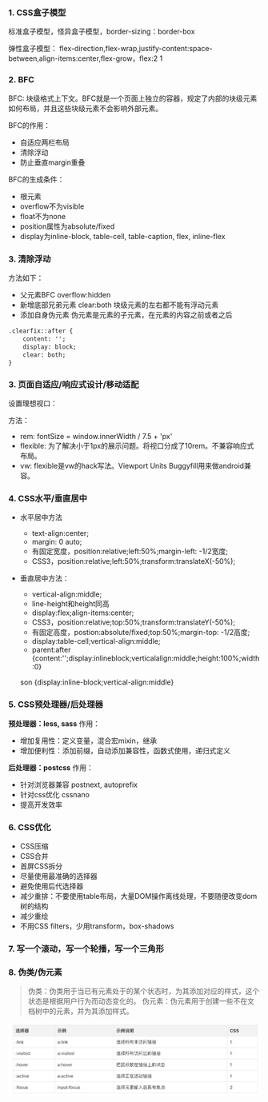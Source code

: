 ### 1. CSS盒子模型
标准盒子模型，怪异盒子模型，border-sizing：border-box

弹性盒子模型：
flex-direction,flex-wrap,justify-content:space-between,align-items:center,flex-grow，flex:2 1

### 2. BFC
BFC: 块级格式上下文。BFC就是一个页面上独立的容器，规定了内部的块级元素如何布局，并且这些块级元素不会影响外部元素。

BFC的作用：
* 自适应两栏布局
* 清除浮动
* 防止垂直margin重叠

BFC的生成条件：
* 根元素
* overflow不为visible
* float不为none
* position属性为absolute/fixed
* display为inline-block, table-cell, table-caption, flex, inline-flex

### 3. 清除浮动
方法如下：
* 父元素BFC overflow:hidden
* 新增底部兄弟元素 clear:both 块级元素的左右都不能有浮动元素
* 添加自身伪元素 伪元素是元素的子元素，在元素的内容之前或者之后

```
.clearfix::after {
    content: '';
    display: block;
    clear: both;    
}
```
### 3. 页面自适应/响应式设计/移动适配
设置理想视口：
<meta name="viewport" content="width=device-width, initial-scale=1.0, maximum-scale=1.0, user-scalable=0">

方法：
* rem: fontSize = window.innerWidth / 7.5 + 'px'
* flexible: 为了解决小于1px的展示问题。将视口分成了10rem。不兼容响应式布局。
* vw: flexible是vw的hack写法。Viewport Units Buggyfill用来做android兼容。

### 4. CSS水平/垂直居中
* 水平居中方法
    * text-align:center;
    * margin: 0 auto;
    * 有固定宽度，position:relative;left:50%;margin-left: -1/2宽度;
    * CSS3，position:relative;left:50%;transform:translateX(-50%);
* 垂直居中方法：
    * vertical-align:middle;
    * line-height和height同高
    * display:flex;align-items:center;
    * CSS3，position:relative;top:50%;transform:translateY(-50%);
    * 有固定高度，postion:absolute/fixed;top:50%;margin-top: -1/2高度;
    * display:table-cell;vertical-align:middle;
    *    parent:after {content:'';display:inlineblock;verticalalign:middle;height:100%;width:0}
    
    son {display:inline-block;vertical-align:middle}

### 5. CSS预处理器/后处理器
**预处理器：less, sass**
作用：
* 增加复用性：定义变量，混合宏mixin，继承
* 增加便利性：添加前缀，自动添加兼容性，函数式使用，递归式定义

**后处理器：postcss**
作用：
* 针对浏览器兼容 postnext, autoprefix
* 针对css优化 cssnano
* 提高开发效率

### 6. CSS优化
* CSS压缩
* CSS合并
* 首屏CSS拆分
* 尽量使用最准确的选择器
* 避免使用后代选择器
* 减少重排：不要使用table布局，大量DOM操作离线处理，不要随便改变dom树的结构
* 减少重绘
* 不用CSS filters，少用transform，box-shadows

### 7. 写一个滚动，写一个轮播，写一个三角形

### 8. 伪类/伪元素
> 伪类：伪类用于当已有元素处于的某个状态时，为其添加对应的样式，这个状态是根据用户行为而动态变化的。
伪元素：伪元素用于创建一些不在文档树中的元素，并为其添加样式。

![](/assets/WechatIMG89.jpeg)

